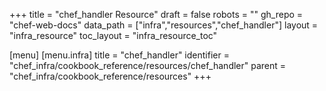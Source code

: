 +++
title = "chef_handler Resource"
draft = false
robots = ""
gh_repo = "chef-web-docs"
data_path = ["infra","resources","chef_handler"]
layout = "infra_resource"
toc_layout = "infra_resource_toc"

[menu]
  [menu.infra]
    title = "chef_handler"
    identifier = "chef_infra/cookbook_reference/resources/chef_handler"
    parent = "chef_infra/cookbook_reference/resources"
+++

<!-- The contents of this page are automatically generated from the chef_handler.yaml file in the data directory. -->
<!-- To suggest a change, edit the https://github.com/chef/chef/blob/main/lib/chef/resource/chef_handler.rb file
      and submit a pull request to the https://github.com/chef/chef repository. -->
